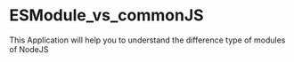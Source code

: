 # ESModule_vs_commonJS
This Application will help you to understand the difference type of modules of NodeJS 
